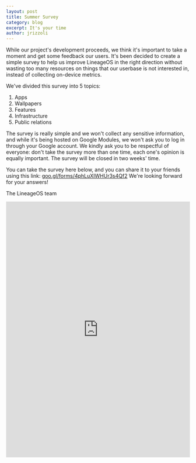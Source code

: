 ```yaml
---
layout: post
title: Summer Survey
category: blog
excerpt: It's your time
author: jrizzoli
---
```


While our project's development proceeds, we think it's important to take a moment and get some feedback our users. 
It's been decided to create a simple survey to help us improve LineageOS in the right 
direction without wasting too many resources on things that our userbase is not interested in, instead 
of collecting on-device metrics. 


We've divided this survey into 5 topics:

1. Apps
2. Wallpapers
3. Features
4. Infrastructure
5. Public relations


The survey is really simple and we won't collect any sensitive information, and while it's being hosted on Google Modules, we won't ask you to log in through your Google account. 
We kindly ask you to be respectful of everyone: don't take the survey more than one time, each one's opinion is equally important. 
The survey will be closed in two weeks' time.

You can take the survey here below, and you can share it to your friends using this link: [goo.gl/forms/4phLuXIWHUr3s4Qf2](https://goo.gl/forms/4phLuXIWHUr3s4Qf2)
We're looking forward for your answers!

The LineageOS team

<html>
<body>
<iframe src="https://docs.google.com/forms/d/e/1FAIpQLSdb1IiHmxwVh08emdMh5Nc9pi8oIhc-Wp49Sr5JdFRzoDMPmA/viewform?embedded=true" width="100%" height="700" frameborder="0" marginheight="0" marginwidth="0"><a href="https://goo.gl/forms/4phLuXIWHUr3s4Qf2>Loading...</a></iframe>
</body>
</html>